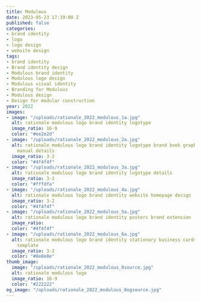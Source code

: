 ```yaml
---
title: Modulous
date: 2023-05-23 17:19:00 Z
published: false
categories:
- brand identity
- logo
- logo design
- website design
tags:
- brand identity
- Brand identity design
- Modulous brand identity
- Modulous logo design
- Modulous visual identity
- Branding for Modulous
- Modulous design
- Design for modular construction
year: 2022
images:
- image: "/uploads/rationale_2022_modulous_1a.jpg"
  alt: rationale modulous logo brand identity logotype
  image_ratio: 16-9
  color: "#ee2e2d"
- image: "/uploads/rationale_2022_modulous_2a.jpg"
  alt: rationale modulous logo brand identity logotype brand book graphic standards
    manual details
  image_ratio: 3-2
  color: "#4f4f4f"
- image: "/uploads/rationale_2022_modulous_3a.jpg"
  alt: rationale modulous logo brand identity logotype details
  image_ratio: 3-2
  color: "#fffdfa"
- image: "/uploads/rationale_2022_modulous_4a.jpg"
  alt: rationale modulous logo brand identity website homepage design
  image_ratio: 3-2
  color: "#4f4f4f"
- image: "/uploads/rationale_2022_modulous_5a.jpg"
  alt: rationale modulous logo brand identity posters brand extension
  image_ratio: 
  color: "#4f4f4f"
- image: "/uploads/rationale_2022_modulous_6a.jpg"
  alt: rationale modulous logo brand identity stationary business cards letterhead
    template
  image_ratio: 3-2
  color: "#8e8e8e"
thumb_image:
  image: "/uploads/rationale_2022_modulous_0source.jpg"
  alt: rationale modulous logo
  image_ratio: 16-9
  color: "#222222"
og_image: "/uploads/rationale_2022_modulous_0ogsource.jpg"
---
```


